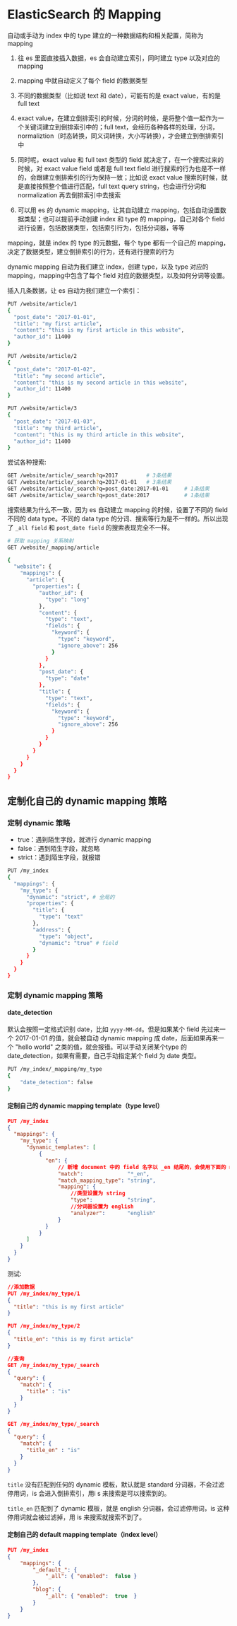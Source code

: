 # ElasticSearch 的 Mapping

自动或手动为 index 中的 type 建立的一种数据结构和相关配置，简称为 mapping

1. 往 es 里面直接插入数据，es 会自动建立索引，同时建立 type 以及对应的 mapping

2. mapping 中就自动定义了每个 field 的数据类型

3. 不同的数据类型（比如说 text 和 date），可能有的是 exact value，有的是 full text

4. exact value，在建立倒排索引的时候，分词的时候，是将整个值一起作为一个关键词建立到倒排索引中的；full text，会经历各种各样的处理，分词，normaliztion（时态转换，同义词转换，大小写转换），才会建立到倒排索引中

5. 同时呢，exact value 和 full text 类型的 field 就决定了，在一个搜索过来的时候，对 exact value field 或者是 full text field 进行搜索的行为也是不一样的，会跟建立倒排索引的行为保持一致；比如说 exact value 搜索的时候，就是直接按照整个值进行匹配，full text query string，也会进行分词和 normalization 再去倒排索引中去搜索

6. 可以用 es 的 dynamic mapping，让其自动建立 mapping，包括自动设置数据类型；也可以提前手动创建 index 和 type 的 mapping，自己对各个 field 进行设置，包括数据类型，包括索引行为，包括分词器，等等

mapping，就是 index 的 type 的元数据，每个 type 都有一个自己的 mapping，决定了数据类型，建立倒排索引的行为，还有进行搜索的行为

dynamic mapping 自动为我们建立 index，创建 type，以及 type 对应的 mapping，mapping中包含了每个 field 对应的数据类型，以及如何分词等设置。

插入几条数据，让 es 自动为我们建立一个索引：

```bash
PUT /website/article/1
{
  "post_date": "2017-01-01",
  "title": "my first article",
  "content": "this is my first article in this website",
  "author_id": 11400
}

PUT /website/article/2
{
  "post_date": "2017-01-02",
  "title": "my second article",
  "content": "this is my second article in this website",
  "author_id": 11400
}

PUT /website/article/3
{
  "post_date": "2017-01-03",
  "title": "my third article",
  "content": "this is my third article in this website",
  "author_id": 11400
}
```

尝试各种搜索:

```bash
GET /website/article/_search?q=2017         # 3条结果
GET /website/article/_search?q=2017-01-01   # 3条结果
GET /website/article/_search?q=post_date:2017-01-01     # 1条结果
GET /website/article/_search?q=post_date:2017           # 1条结果
```

搜索结果为什么不一致，因为 es 自动建立 mapping 的时候，设置了不同的 field 不同的 data type。不同的 data type 的分词、搜索等行为是不一样的。所以出现了 `_all field` 和 `post_date field` 的搜索表现完全不一样。

```bash
# 获取 mapping 关系映射
GET /website/_mapping/article

{
  "website": {
    "mappings": {
      "article": {
        "properties": {
          "author_id": {
            "type": "long"
          },
          "content": {
            "type": "text",
            "fields": {
              "keyword": {
                "type": "keyword",
                "ignore_above": 256
              }
            }
          },
          "post_date": {
            "type": "date"
          },
          "title": {
            "type": "text",
            "fields": {
              "keyword": {
                "type": "keyword",
                "ignore_above": 256
              }
            }
          }
        }
      }
    }
  }
}
```

## 定制化自己的 dynamic mapping 策略

### 定制 dynamic 策略

- true：遇到陌生字段，就进行 dynamic mapping
- false：遇到陌生字段，就忽略
- strict：遇到陌生字段，就报错

```bash
PUT /my_index
{
  "mappings": {
    "my_type": {
      "dynamic": "strict", # 全局的
      "properties": {
        "title": {
          "type": "text"
        },
        "address": {
          "type": "object",
          "dynamic": "true" # field
        }
      }
    }
  }
}
```

### 定制 dynamic mapping 策略

#### date_detection

默认会按照一定格式识别 date，比如 `yyyy-MM-dd`。但是如果某个 field 先过来一个 2017-01-01 的值，就会被自动 dynamic mapping 成 date，后面如果再来一个 "hello world" 之类的值，就会报错。可以手动关闭某个type 的 date_detection，如果有需要，自己手动指定某个 field 为 date 类型。

```bash
PUT /my_index/_mapping/my_type
{
    "date_detection": false
}
```

#### 定制自己的 dynamic mapping template（type level）

```json
PUT /my_index
{
  "mappings": {
    "my_type": {
      "dynamic_templates": [
          {
            "en": {
                // 新增 document 中的 field 名字以 _en 结尾的，会使用下面的 mapping
                "match":              "*_en",
                "match_mapping_type": "string",
                "mapping": {
                    //类型设置为 string
                    "type":           "string",
                    //分词器设置为 english
                    "analyzer":       "english"
                }
            }
          }
      ]
    }
  }
}
```

测试:

```json
//添加数据
PUT /my_index/my_type/1
{
  "title": "this is my first article"
}

PUT /my_index/my_type/2
{
  "title_en": "this is my first article"
}

//查询
GET /my_index/my_type/_search
{
  "query": {
    "match": {
      "title" : "is"
    }
  }
}

GET /my_index/my_type/_search
{
  "query": {
    "match": {
      "title_en" : "is"
    }
  }
}
```

`title` 没有匹配到任何的 dynamic 模板，默认就是 standard 分词器，不会过滤停用词，is 会进入倒排索引，用i s 来搜索是可以搜索到的。

`title_en` 匹配到了 dynamic 模板，就是 english 分词器，会过滤停用词，is 这种停用词就会被过滤掉，用 is 来搜索就搜索不到了。

#### 定制自己的 default mapping template（index level）

```json
PUT /my_index
{
    "mappings": {
        "_default_": {
            "_all": { "enabled":  false }
        },
        "blog": {
            "_all": { "enabled":  true  }
        }
    }
}
```




